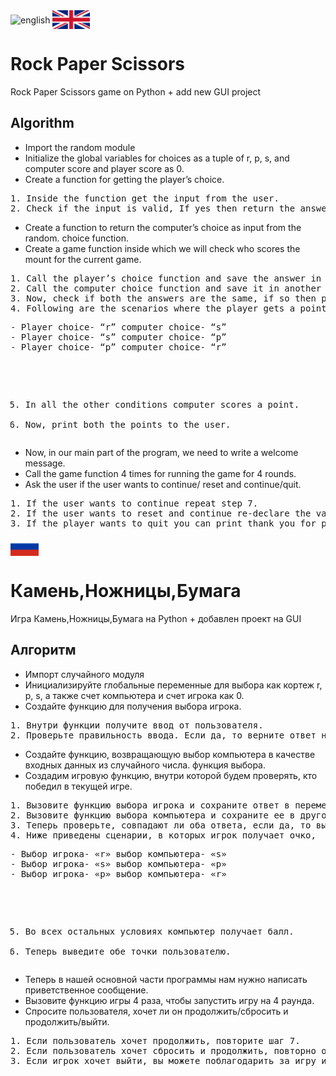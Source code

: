 <img height="600em" src="https://inprogrammer.com/wp-content/uploads/2022/06/Image-for-introduction-to-python-10.jpg" alt="english" align = "center"/>


<img height="30em" src="https://raw.githubusercontent.com/anki-geo/ultimate-geography/a44a569a922e1d241517113e2917736af808eed7/src/media/flags/ug-flag-united_kingdom.svg" alt="english" align = "center"/>

# Rock Paper Scissors
Rock Paper Scissors game on Python + add new GUI project


## Algorithm
- Import the random module
- Initialize the global variables for choices as a tuple of r, p, s, and computer score and player score as 0.
- Create a function for getting the player’s choice.
<pre>1. Inside the function get the input from the user.
2. Check if the input is valid, If yes then return the answer to the function call. If no, then return the function call so that it will again ask for input from the user.</pre>
- Create a function to return the computer’s choice as input from the random. choice function.
- Create a game function inside which we will check who scores the mount for the current game.
<pre>1. Call the player’s choice function and save the answer in a variable.
2. Call the computer choice function and save it in another variable.
3. Now, check if both the answers are the same, if so then print its a tie and no one gets a point.
4. Following are the scenarios where the player gets a point,
<pre>- Player choice- “r” computer choice- “s”
- Player choice- “s” computer choice- “p”
- Player choice- “p” computer choice- “r”</pre>
5. In all the other conditions computer scores a point.
6. Now, print both the points to the user.</pre>
- Now, in our main part of the program, we need to write a welcome message.
- Call the game function 4 times for running the game for 4 rounds.
- Ask the user if the user wants to continue/ reset and continue/quit.
<pre>1. If the user wants to continue repeat step 7.
2. If the user wants to reset and continue re-declare the variables for player score and computer score to zero and repeat step 7
3. If the player wants to quit you can print thank you for playing and exit the game.</pre>

<img height="30em" src="https://raw.githubusercontent.com/anki-geo/ultimate-geography/a44a569a922e1d241517113e2917736af808eed7/src/media/flags/ug-flag-russia.svg" alt="russian" align = "center"/>

# Камень,Ножницы,Бумага
Игра Камень,Ножницы,Бумага на Python + добавлен проект на GUI


## Алгоритм
- Импорт случайного модуля
- Инициализируйте глобальные переменные для выбора как кортеж r, p, s, а также счет компьютера и счет игрока как 0.
- Создайте функцию для получения выбора игрока.
<pre>1. Внутри функции получите ввод от пользователя. 
2. Проверьте правильность ввода. Если да, то верните ответ на вызов функции. Если нет, верните вызов функции, чтобы она снова запросила ввод от пользователя.</pre>
- Создайте функцию, возвращающую выбор компьютера в качестве входных данных из случайного числа. функция выбора.
- Создадим игровую функцию, внутри которой будем проверять, кто победил в текущей игре.
<pre>1. Вызовите функцию выбора игрока и сохраните ответ в переменной.
2. Вызовите функцию выбора компьютера и сохраните ее в другой переменной.
3. Теперь проверьте, совпадают ли оба ответа, если да, то выведите ничью, и никто не получит очко.
4. Ниже приведены сценарии, в которых игрок получает очко,
<pre>- Выбор игрока- «r» выбор компьютера- «s»
- Выбор игрока- «s» выбор компьютера- «p»
- Выбор игрока- «p» выбор компьютера- «r» </pre>
5. Во всех остальных условиях компьютер получает балл.
6. Теперь выведите обе точки пользователю. </pre>
- Теперь в нашей основной части программы нам нужно написать приветственное сообщение.
- Вызовите функцию игры 4 раза, чтобы запустить игру на 4 раунда.
- Спросите пользователя, хочет ли он продолжить/сбросить и продолжить/выйти.
<pre>1. Если пользователь хочет продолжить, повторите шаг 7.
2. Если пользователь хочет сбросить и продолжить, повторно объявите переменные для счета игрока и счета компьютера равными нулю и повторите шаг 7.
3. Если игрок хочет выйти, вы можете поблагодарить за игру и выйти из игры.</pre>
